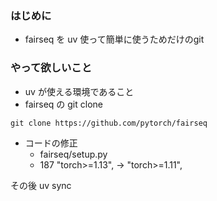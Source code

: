 ### はじめに
- fairseq を uv 使って簡単に使うためだけのgit

### やって欲しいこと
- uv が使える環境であること
- fairseq の git clone 
~~~
git clone https://github.com/pytorch/fairseq
~~~
- コードの修正
  - fairseq/setup.py
  - 187     "torch>=1.13",  ->  "torch>=1.11",

その後 uv sync

